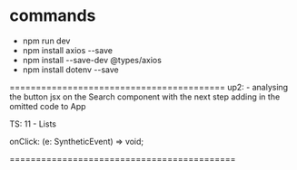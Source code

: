 # commands

- npm run dev
- npm install axios --save
- npm install --save-dev @types/axios
- npm install dotenv --save

=========================================
up2: - analysing the button jsx on the Search component with the next step adding in the omitted code to App

TS: 11 - Lists

onClick: (e: SyntheticEvent) => void;

===========================================


